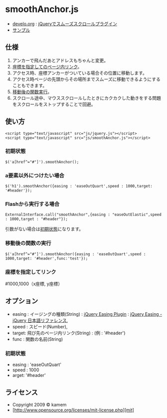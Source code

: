 smoothAnchor.js
======================
+ [develo.org][develo.org] : [jQueryでスムーズスクロールプラグイン][blogEntry]
+  [サンプル](http://develo.org/smoothAnchor/)

[blogEntry]: http://develo.org/2010/09/05/1301.html "jQueryでスムーズスクロールプラグイン"


仕様
------
1. アンカーで飛んだあとアドレスもちゃんと変更。
2. [座標を指定してのページ内リンク](#zahyou)。
3. アクセス時、座標アンカーがついている場合その位置に移動します。
4. アクセス時ページの先頭からその場所までスムーズに移動できるようにすることもできます。
5. [移動後の関数実行](#func)。
6. スクロール途中、マウススクロールしたときにカクカクした動きをする問題をスクロールをストップすることで回避。


使い方
------
    <script type="text/javascript" src="js/jquery.js"></script>
    <script type="text/javascript" src="js/smoothAnchor.js"></script>

### 初期状態 ###
    $('a[href^="#"]').smoothAnchor();


### a要素以外につけたい場合 ###
    $('h1').smoothAnchor({easing : 'easeOutQuart',speed : 1000,target: '#header'});


### Flashから実行する場合 ###
    ExternalInterface.call("smoothAnchor",{easing : "easeOutElastic",speed : 1000,target : "#header"});
引数がない場合は[初期状態](#default)になります。

### <a name="func">移動後の関数の実行 ###
    $('a[href^="#"]').smoothAnchor({easing : 'easeOutQuart',speed : 1000,target: '#header',func:'test'});

### <a name="zahyou">座標を指定してリンク ###
 #1000,1000（x座標, y座標）

オプション
------
+ <span id="easing">easing : イージングの種類(String) : [jQuery Easing Plugin](http://gsgd.co.uk/sandbox/jquery/easing/) : [jQuery Easing - jQuery 日本語リファレンス](http://semooh.jp/jquery/cont/doc/easing/),  
+ <span id="speed">speed : スピード(Number),  
+ <span id="target">target: 飛び先のページ内リンク(String) :  (例 : '#header')
+ func : 関数の名前(String)

### <a name="default">初期状態 ###
+ easing : 'easeOutQuart'
+ speed : 1000
+ arget: '#header' 


ライセンス
----------
+ Copyright 2009 &copy; kamem
+ [http://www.opensource.org/licenses/mit-license.php][mit]

[develo.org]: http://develo.org/ "develo.org"
[MIT]: http://www.opensource.org/licenses/mit-license.php